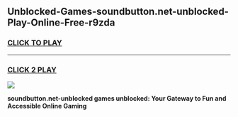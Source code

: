 
## Unblocked-Games-soundbutton.net-unblocked-Play-Online-Free-r9zda
<h3>
<a href="https://premium76.site?title=soundbutton.net-unblocked&ref=26A">CLICK TO PLAY</a></h3>
<hr>

<h3>
<a href="https://premium76.site?title=soundbutton.net-unblocked&ref=26A">CLICK 2 PLAY</a>
  
</h3>

<a href="https://premium76.site?title=soundbutton.net-unblocked&ref=26A"><img src="https://clearcache.store/games.png"></a>


**soundbutton.net-unblocked games unblocked: Your Gateway to Fun and Accessible Online Gaming**
